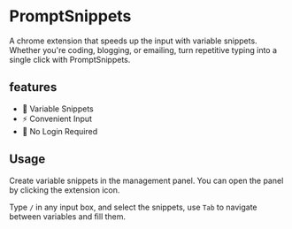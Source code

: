 # PromptSnippets

A chrome extension that speeds up the input with variable snippets.
Whether you're coding, blogging, or emailing, turn repetitive typing into a single click with PromptSnippets.

## features

- 🧩 Variable Snippets
- ⚡ Convenient Input
- 🔐 No Login Required

## Usage

Create variable snippets in the management panel. You can open the panel by clicking the extension icon.

Type `/` in any input box, and select the snippets, use `Tab` to navigate between variables and fill them.
